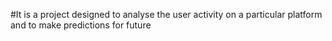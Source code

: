 #It is a project designed to analyse the user activity on a particular platform and to make predictions for future
